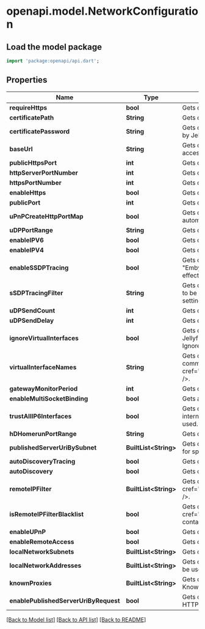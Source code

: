 # openapi.model.NetworkConfiguration

## Load the model package
```dart
import 'package:openapi/api.dart';
```

## Properties
Name | Type | Description | Notes
------------ | ------------- | ------------- | -------------
**requireHttps** | **bool** | Gets or sets a value indicating whether the server should force connections over HTTPS. | [optional] 
**certificatePath** | **String** | Gets or sets the filesystem path of an X.509 certificate to use for SSL. | [optional] 
**certificatePassword** | **String** | Gets or sets the password required to access the X.509 certificate data in the file specified by Jellyfin.Networking.Configuration.NetworkConfiguration.CertificatePath. | [optional] 
**baseUrl** | **String** | Gets or sets a value used to specify the URL prefix that your Jellyfin instance can be accessed at. | [optional] 
**publicHttpsPort** | **int** | Gets or sets the public HTTPS port. | [optional] 
**httpServerPortNumber** | **int** | Gets or sets the HTTP server port number. | [optional] 
**httpsPortNumber** | **int** | Gets or sets the HTTPS server port number. | [optional] 
**enableHttps** | **bool** | Gets or sets a value indicating whether to use HTTPS. | [optional] 
**publicPort** | **int** | Gets or sets the public mapped port. | [optional] 
**uPnPCreateHttpPortMap** | **bool** | Gets or sets a value indicating whether the http port should be mapped as part of UPnP automatic port forwarding. | [optional] 
**uDPPortRange** | **String** | Gets or sets the UDPPortRange. | [optional] 
**enableIPV6** | **bool** | Gets or sets a value indicating whether gets or sets IPV6 capability. | [optional] 
**enableIPV4** | **bool** | Gets or sets a value indicating whether gets or sets IPV4 capability. | [optional] 
**enableSSDPTracing** | **bool** | Gets or sets a value indicating whether detailed SSDP logs are sent to the console/log.  \"Emby.Dlna\": \"Debug\" must be set in logging.default.json for this property to have any effect. | [optional] 
**sSDPTracingFilter** | **String** | Gets or sets the SSDPTracingFilter  Gets or sets a value indicating whether an IP address is to be used to filter the detailed ssdp logs that are being sent to the console/log.  If the setting \"Emby.Dlna\": \"Debug\" msut be set in logging.default.json for this property to work. | [optional] 
**uDPSendCount** | **int** | Gets or sets the number of times SSDP UDP messages are sent. | [optional] 
**uDPSendDelay** | **int** | Gets or sets the delay between each groups of SSDP messages (in ms). | [optional] 
**ignoreVirtualInterfaces** | **bool** | Gets or sets a value indicating whether address names that match Jellyfin.Networking.Configuration.NetworkConfiguration.VirtualInterfaceNames should be Ignore for the purposes of binding. | [optional] 
**virtualInterfaceNames** | **String** | Gets or sets a value indicating the interfaces that should be ignored. The list can be comma separated. <seealso cref=\"P:Jellyfin.Networking.Configuration.NetworkConfiguration.IgnoreVirtualInterfaces\" />. | [optional] 
**gatewayMonitorPeriod** | **int** | Gets or sets the time (in seconds) between the pings of SSDP gateway monitor. | [optional] 
**enableMultiSocketBinding** | **bool** | Gets a value indicating whether multi-socket binding is available. | [optional] 
**trustAllIP6Interfaces** | **bool** | Gets or sets a value indicating whether all IPv6 interfaces should be treated as on the internal network.  Depending on the address range implemented ULA ranges might not be used. | [optional] 
**hDHomerunPortRange** | **String** | Gets or sets the ports that HDHomerun uses. | [optional] 
**publishedServerUriBySubnet** | **BuiltList&lt;String&gt;** | Gets or sets the PublishedServerUriBySubnet  Gets or sets PublishedServerUri to advertise for specific subnets. | [optional] 
**autoDiscoveryTracing** | **bool** | Gets or sets a value indicating whether Autodiscovery tracing is enabled. | [optional] 
**autoDiscovery** | **bool** | Gets or sets a value indicating whether Autodiscovery is enabled. | [optional] 
**remoteIPFilter** | **BuiltList&lt;String&gt;** | Gets or sets the filter for remote IP connectivity. Used in conjuntion with <seealso cref=\"P:Jellyfin.Networking.Configuration.NetworkConfiguration.IsRemoteIPFilterBlacklist\" />. | [optional] 
**isRemoteIPFilterBlacklist** | **bool** | Gets or sets a value indicating whether <seealso cref=\"P:Jellyfin.Networking.Configuration.NetworkConfiguration.RemoteIPFilter\" /> contains a blacklist or a whitelist. Default is a whitelist. | [optional] 
**enableUPnP** | **bool** | Gets or sets a value indicating whether to enable automatic port forwarding. | [optional] 
**enableRemoteAccess** | **bool** | Gets or sets a value indicating whether access outside of the LAN is permitted. | [optional] 
**localNetworkSubnets** | **BuiltList&lt;String&gt;** | Gets or sets the subnets that are deemed to make up the LAN. | [optional] 
**localNetworkAddresses** | **BuiltList&lt;String&gt;** | Gets or sets the interface addresses which Jellyfin will bind to. If empty, all interfaces will be used. | [optional] 
**knownProxies** | **BuiltList&lt;String&gt;** | Gets or sets the known proxies. If the proxy is a network, it's added to the KnownNetworks. | [optional] 
**enablePublishedServerUriByRequest** | **bool** | Gets or sets a value indicating whether the published server uri is based on information in HTTP requests. | [optional] 

[[Back to Model list]](../README.md#documentation-for-models) [[Back to API list]](../README.md#documentation-for-api-endpoints) [[Back to README]](../README.md)


